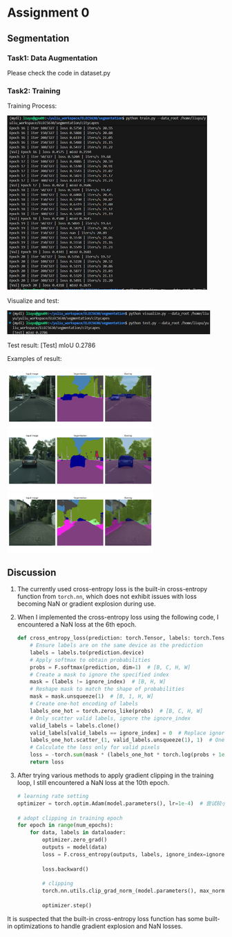 # Assignment 0

## Segmentation

### Task1: Data Augmentation

Please check the code in dataset.py

### Task2: Training

Training Process:

<img src="results/training process.png" alt="training process" style="zoom:50%;" />

Visualize and test:

<img src="results/visualize and test.png" alt="visualize and test" style="zoom:50%;" />

Test result: [Test] mIoU 0.2786

Examples of result:

<img src="results/figure0.png" alt="figure0" style="zoom:33%;" />

<img src="results/figure1.png" alt="figure1" style="zoom:33%;" />

<img src="results/figure2.png" alt="figure2" style="zoom:33%;" />

## Discussion

1. The currently used cross-entropy loss is the built-in cross-entropy function from `torch.nn`, which does not exhibit issues with loss becoming NaN or gradient explosion during use.

2. When I implemented the cross-entropy loss using the following code, I encountered a NaN loss at the 6th epoch.

   ```python
   def cross_entropy_loss(prediction: torch.Tensor, labels: torch.Tensor, ignore_index=255):
       # Ensure labels are on the same device as the prediction
       labels = labels.to(prediction.device)
       # Apply softmax to obtain probabilities
       probs = F.softmax(prediction, dim=1)  # [B, C, H, W]
       # Create a mask to ignore the specified index
       mask = (labels != ignore_index)  # [B, H, W]
       # Reshape mask to match the shape of probabilities
       mask = mask.unsqueeze(1)  # [B, 1, H, W]
       # Create one-hot encoding of labels
       labels_one_hot = torch.zeros_like(probs)  # [B, C, H, W]
       # Only scatter valid labels, ignore the ignore_index
       valid_labels = labels.clone()
       valid_labels[valid_labels == ignore_index] = 0  # Replace ignore_index with a valid index (e.g. 0)
       labels_one_hot.scatter_(1, valid_labels.unsqueeze(1), 1)  # One-hot encoding of labels
       # Calculate the loss only for valid pixels
       loss = -torch.sum(mask * (labels_one_hot * torch.log(probs + 1e-10))) / mask.sum()
       return loss
   ```

3. After trying various methods to apply gradient clipping in the training loop, I still encountered a NaN loss at the 10th epoch.

   ```python
   # learning rate setting
   optimizer = torch.optim.Adam(model.parameters(), lr=1e-4)  # 尝试较小的学习率
   
   # adopt clipping in training epoch
   for epoch in range(num_epochs):
       for data, labels in dataloader:
           optimizer.zero_grad()
           outputs = model(data)
           loss = F.cross_entropy(outputs, labels, ignore_index=ignore_index)
           
           loss.backward()
           
           # clipping
           torch.nn.utils.clip_grad_norm_(model.parameters(), max_norm=1.0)
           
           optimizer.step()
   ```

It is suspected that the built-in cross-entropy loss function has some built-in optimizations to handle gradient explosion and NaN losses.